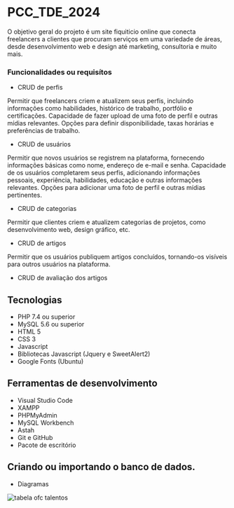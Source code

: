 # PCC_TDE_2024

O objetivo geral do projeto é um site fiquiticio online que conecta freelancers a clientes que procuram serviços em uma variedade de áreas, desde desenvolvimento web e design até marketing, consultoria e muito mais.

### Funcionalidades ou requisítos

- CRUD de perfis

Permitir que freelancers criem e atualizem seus perfis, incluindo informações como habilidades, histórico de trabalho, portfólio e certificações.
Capacidade de fazer upload de uma foto de perfil e outras mídias relevantes.
Opções para definir disponibilidade, taxas horárias e preferências de trabalho.

- CRUD de usuários

Permitir que novos usuários se registrem na plataforma, fornecendo informações básicas como nome, endereço de e-mail e senha.
Capacidade de os usuários completarem seus perfis, adicionando informações pessoais, experiência, habilidades, educação e outras informações relevantes.
Opções para adicionar uma foto de perfil e outras mídias pertinentes.

- CRUD de categorias

Permitir que clientes criem e atualizem categorias de projetos, como desenvolvimento web, design gráfico, etc.

- CRUD de artigos

Permitir que os usuários publiquem artigos concluídos, tornando-os visíveis para outros usuários na plataforma.

- CRUD de avaliação dos artigos

## Tecnologias
- PHP 7.4 ou superior
- MySQL 5.6 ou superior
- HTML 5
- CSS 3
- Javascript
- Bibliotecas Javascript (Jquery e SweetAlert2)
- Google Fonts (Ubuntu)

## Ferramentas de desenvolvimento

- Visual Studio Code
- XAMPP
- PHPMyAdmin
- MySQL Workbench
- Astah
- Git e GitHub
- Pacote de escritório
## Criando ou importando o banco de dados.

- Diagramas

![tabela ofc talentos](https://github.com/Freezycode/talentos-desempregados-ofc/assets/164433371/ac789bda-0ccc-4046-bc00-5b19bb138d98)


